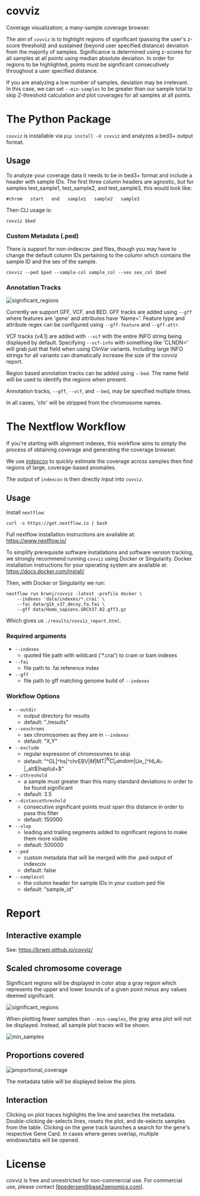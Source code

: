# covviz

Coverage visualization; a many-sample coverage browser.

The aim of `covviz` is to highlight regions of significant
(passing the user's z-score threshold) and sustained (beyond user specified
distance) deviation from the majority of samples. Significance is determined
using z-scores for all samples at all points using median absolute deviation.
In order for regions to be highlighted, points must be significant
consecutively throughout a user specified distance.

If you are analyzing a low number of samples, deviation may be irrelevant. In
this case, we can set `--min-samples` to be greater than our sample total
to skip Z-threshold calculation and plot coverages for all samples at all
points.

# The Python Package

`covviz` is installable via `pip install -U covviz` and analyzes a bed3+
output format.

## Usage

To analyze your coverage data it needs to be in bed3+ format and include a
header with sample IDs. The first three column headers are agnostic, but
for samples test_sample1, test_sample2, and test_sample3, this would look like:

```
#chrom   start   end   sample1   sample2   sample3
```

Then CLI usage is:

```
covviz $bed
```

### Custom Metadata (.ped)

There is support for non-indexcov .ped files, though you may have to change
the default column IDs pertaining to the column which contains the sample ID
and the sex of the sample.

```
covviz --ped $ped --sample-col sample_col --sex sex_col $bed
```

### Annotation Tracks

![significant_regions](data/img/covviz_tracks.gif)

Currently we support GFF, VCF, and BED. GFF tracks are added using `--gff`
where features are 'gene' and attributes have 'Name='. Feature type and
attribute regex can be configured using `--gff-feature` and `--gff-attr`.

VCF tracks (v4.1) are added with `--vcf` with the entire INFO string
being displayed by default. Specifying `--vcf-info` with something like
'CLNDN=' will grab just that field when using ClinVar variants. Including
large INFO strings for all variants can dramatically increase the size
of the covviz report.

Region based annotation tracks can be added using `--bed`. The name field
will be used to identify the regions when present.

Annotation tracks, `--gff`, `--vcf`, and `--bed`, may be specified
multiple times.

In all cases, 'chr' will be stripped from the chromosome names.

# The Nextflow Workflow

If you're starting with alignment indexes, this workflow aims to simply the
process of obtaining coverage and generating the coverage browser.

We use [indexcov](https://github.com/brentp/goleft/tree/master/indexcov)
to quickly estimate the coverage across samples then find regions of large,
coverage-based anomalies.

The output of `indexcov` is then directly input into `covviz`.

## Usage

Install `nextflow`:

```
curl -s https://get.nextflow.io | bash
```

Full nextflow installation instructions are available at:
https://www.nextflow.io/

To simplify prerequisite software installations and software version tracking,
we strongly recommend running `covviz` using Docker or Singularity. Docker
installation instructions for your operating system are available at:
https://docs.docker.com/install/

Then, with Docker or Singularity we run:

```
nextflow run brwnj/covviz -latest -profile docker \
    --indexes 'data/indexes/*.crai' \
    --fai data/g1k_v37_decoy.fa.fai \
    --gff data/Homo_sapiens.GRCh37.82.gff3.gz
```

Which gives us `./results/covviz_report.html`.

### Required arguments

+ `--indexes`
    + quoted file path with wildcard ('*.crai') to cram or bam indexes
+ `--fai`
    + file path to .fai reference index
+ `--gff`
    + file path to gff matching genome build of `--indexes`

### Workflow Options

+ `--outdir`
    + output directory for results
    + default: "./results"
+ `--sexchroms`
    + sex chromosomes as they are in `--indexes`
    + default: "X,Y"
+ `--exclude`
    + regular expression of chromosomes to skip
    + default: "^GL|^hs|^chrEBV$|M$|MT$|^NC|_random$|Un_|^HLA\\-|_alt$|hap\\d+$"
+ `--zthreshold`
    + a sample must greater than this many standard deviations in order to be found significant
    + default: 3.5
+ `--distancethreshold`
    + consecutive significant points must span this distance in order to pass this filter
    + default: 150000
+ `--slop`
    + leading and trailing segments added to significant regions to make them more visible
    + default: 500000
+ `--ped`
    + custom metadata that will be merged with the .ped output of indexcov
    + default: false
+ `--samplecol`
    + the column header for sample IDs in your custom ped file
    + default: "sample_id"


# Report

## Interactive example

See: https://brwnj.github.io/covviz/

## Scaled chromosome coverage

Significant regions will be displayed in color atop a gray region which
represents the upper and lower bounds of a given point minus any values
deemed significant.

![significant_regions](data/img/significant_regions.png)

When plotting fewer samples than `--min-samples`, the gray area plot
will not be displayed. Instead, all sample plot traces will be shown.

![min_samples](data/img/min_samples.png)

## Proportions covered

![proportional_coverage](data/img/proportional_coverage.png)

The metadata table will be displayed below the plots.

## Interaction

Clicking on plot traces highlights the line and searches the metadata.
Double-clicking de-selects lines, resets the plot, and de-selects
samples from the table. Clicking on the gene track launches a search
for the gene's respective Gene Card. In cases where genes overlap,
multiple windows/tabs will be opened.

# License

covviz is free and unrestricted for non-commercial use. For commercial use,
please contact [bpedersen@base2genomics.com].
